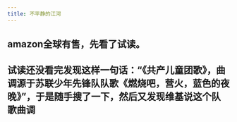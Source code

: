 ```yaml
---
title: 不平静的江河
---
```


## amazon全球有售，先看了试读。

## 试读还没看完发现这样一句话：“《共产儿童团歌》，曲调源于苏联少年先锋队队歌《燃烧吧，营火，蓝色的夜晚》”，于是随手搜了一下，然后又发现维基说这个队歌曲调
